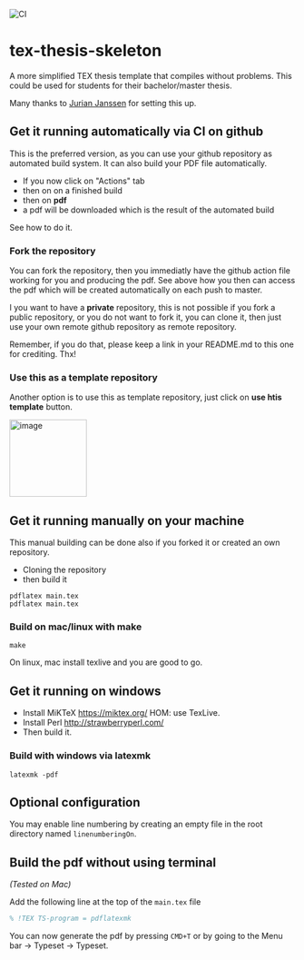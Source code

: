 ![CI](https://github.com/sebivenlo/tex-thesis-skeleton/workflows/CI/badge.svg) 

# tex-thesis-skeleton
A more simplified TEX thesis template that compiles without problems. This could be used for students for their bachelor/master thesis. 

Many thanks to [Jurian Janssen](https://github.com/Woeler) for setting this up. 

## Get it running automatically via CI on github

This is the preferred version, as you can use your github repository as automated build system. It can also build your PDF file automatically.

- If you now click on "Actions" tab
- then on on a finished build
- then on **pdf**
- a pdf will be downloaded which is the result of the automated build

See how to do it. 

### Fork the repository

You can fork the repository, then you immediatly have the github action file working for you and producing the pdf. See above how you then can access the pdf which will be created automatically on each push to master. 

I you want to have a **private** repository, this is not possible if you fork a public repository, or you do not want to fork it, you can clone it, then just use your own remote github repository as remote repository. 

Remember, if you do that, please keep a link in your README.md to this one for crediting. Thx!

### Use this as a template repository

Another option is to use this as template repository, just click on **use htis template** button.

<img width="136" alt="image" src="https://user-images.githubusercontent.com/764295/78676875-54943900-78e7-11ea-9e5d-a23cab84ef24.png">


## Get it running manually on your machine

This manual building can be done also if you forked it or created an own repository. 

- Cloning the repository
- then build it 

```
pdflatex main.tex
pdflatex main.tex
```

### Build on mac/linux with make
```
make
```
On linux, mac install texlive and you are good to go.

## Get it running on windows
- Install MiKTeX    https://miktex.org/ HOM: use TexLive.
- Install Perl      http://strawberryperl.com/ 
- Then build it. 

### Build with windows via latexmk
```
latexmk -pdf
```

## Optional configuration
You may enable line numbering by creating an empty file in the root directory named `linenumberingOn`.

## Build the pdf without using terminal
*(Tested on Mac)*

Add the following line at the top of the `main.tex` file
```latex
% !TEX TS-program = pdflatexmk
``` 

You can now generate the pdf by pressing `CMD+T` or by going to the Menu bar -> Typeset -> Typeset.